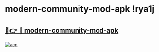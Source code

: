 # modern-community-mod-apk !rya1j

# <h2><a href="https://87fmrq.esa.edu.pl?title=modern-community-mod-apk&ref=rya1j">🔗👉 🔴 modern-community-mod-apk</a></h2>

[![acn](https://github.com/user-attachments/assets/0f9c940e-d8b0-45ae-aac7-cd30a18b3e1c)](https://87fmrq.esa.edu.pl?title=modern-community-mod-apk&ref=rya1j)

